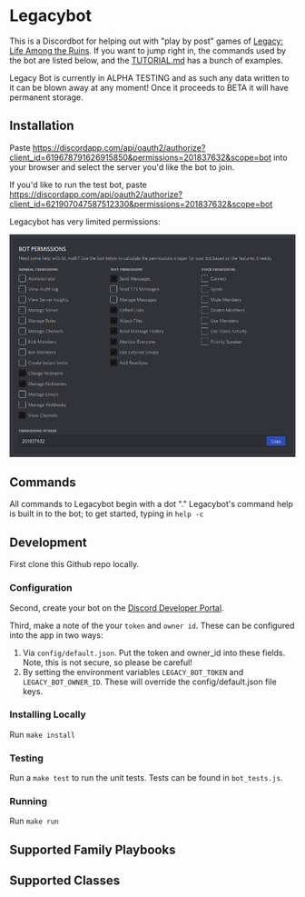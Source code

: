 # Legacybot
This is a Discordbot for helping out with "play by post" games of [Legacy: Life Among the Ruins](https://ufopress.co.uk/our-games/legacy-life-among-ruins/). If you want to jump right in, the commands used by the bot are listed below, and the [TUTORIAL.md](TUTORIAL.md) has a bunch of examples. 

Legacy Bot is currently in ALPHA TESTING and as such any data written to it can be blown away at any moment! Once it proceeds to BETA it will have permanent storage.


## Installation
Paste https://discordapp.com/api/oauth2/authorize?client_id=619678791626915850&permissions=201837632&scope=bot into your browser and select the server you'd like the bot to join.

If you'd like to run the test bot, paste https://discordapp.com/api/oauth2/authorize?client_id=621907047587512330&permissions=201837632&scope=bot 

Legacybot has very limited permissions:

![permissions](assets/screenshots/bot-permissions.png)

## Commands
All commands to Legacybot begin with a dot "."  Legacybot's command help is built in to the bot; to get started, typing in `help -c`


## Development
First clone this Github repo locally.

### Configuration
Second, create your bot on the [Discord Developer Portal](https://discordapp.com/developers/applications/). 

Third, make a note of the your `token` and `owner id`. These can be configured into the app in two ways:

1) Via `config/default.json`. Put the token and owner_id into these fields. Note, this is not secure, so please be careful!
2) By setting the environment variables `LEGACY_BOT_TOKEN` and `LEGACY_BOT_OWNER_ID`. These will override the config/default.json file keys. 

### Installing Locally
Run `make install`

### Testing
Run a `make test` to run the unit tests. Tests can be found in `bot_tests.js`.

### Running
Run `make run`

## Supported Family Playbooks

## Supported Classes 


